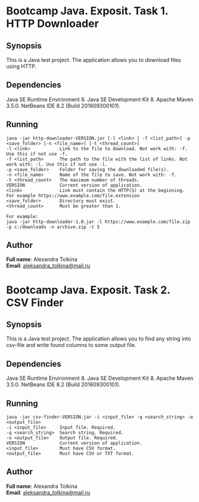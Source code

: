 Bootcamp Java. Exposit. Task 1. HTTP Downloader
===============================================

## Synopsis

This is a Java test project. The application allows you to download files using HTTP.

## Dependencies

Java SE Runtime Environment 8. Java SE Development Kit 8. Apache Maven 3.5.0. NetBeans IDE 8.2 (Build 201609300101).

## Running

    java -jar http-downloader-VERSION.jar [-l <link> | -f <list_path>] -p <save_folder> [-n <file_name>] [-t <thread_count>]
    -l <link>           Link to the file to download. Not work with: -f. Use this if not use -f.
    -f <list_path>      The path to the file with the list of links. Not work with: -l. Use this if not use -l.
    -p <save_folder>    Folder for saving the downloaded file(s).
    -n <file_name>      Name of the file to save. Not work with: -f.
    -t <thread_count>   The maximum number of threads.
    VERSION             Current version of application.
    <link>              Link must contain the HTTP(S) at the beginning. For example https://www.example.com/file.extension
    <save_folder>       Directory must exist.
    <thread_count>      Must be greater than 1.
    
    For example:
    java -jar http-downloader-1.0.jar -l https://www.example.com/file.zip -p c:/downloads -n archive.zip -t 5
    
## Author

**Full name**: Alexandra Tolkina \
**Email**: aleksandra_tolkina@mail.ru

Bootcamp Java. Exposit. Task 2. CSV Finder
==========================================

## Synopsis

This is a Java test project. The application allows you to find any string into csv-file and write found columns to some output file.

## Dependencies

Java SE Runtime Environment 8. Java SE Development Kit 8. Apache Maven 3.5.0. NetBeans IDE 8.2 (Build 201609300101).

## Running

    java -jar csv-finder-VERSION.jar -i <input_file> -q <search_string> -o <output_file>
    -i <input_file>     Input file. Required.
    -q <search_string>  Search string. Required.
    -o <output_file>    Output file. Required.
    VERSION             Current version of application.
    <input_file>        Must have CSV format.
    <output_file>       Must have CSV or TXT format.
    
## Author

**Full name**: Alexandra Tolkina \
**Email**: aleksandra_tolkina@mail.ru

